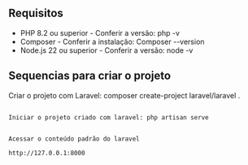 ## Requisitos

* PHP 8.2 ou superior - Conferir a versão: php -v
* Composer - Conferir a instalação: Composer --version
* Node.js 22 ou superior - Conferir a versão: node -v



## Sequencias para criar o projeto

Criar o projeto com Laravel: composer create-project laravel/laravel .
````````

Iniciar o projeto criado com laravel: php artisan serve


Acessar o conteúdo padrão do laravel

http://127.0.0.1:8000


